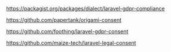 https://packagist.org/packages/dialect/laravel-gdpr-compliance

https://github.com/papertank/origami-consent

https://github.com/foothing/laravel-gdpr-consent

https://github.com/maize-tech/laravel-legal-consent



